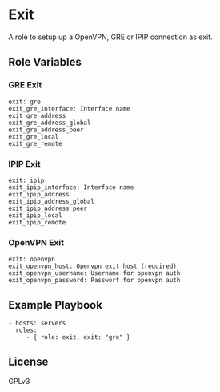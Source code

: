 Exit
============

A role to setup up a OpenVPN, GRE or IPIP connection as exit.


Role Variables
--------------

### GRE Exit

    exit: gre
    exit_gre_interface: Interface name
    exit_gre_address
    exit_gre_address_global
    exit_gre_address_peer
    exit_gre_local
    exit_gre_remote

### IPIP Exit

    exit: ipip
    exit_ipip_interface: Interface name
    exit_ipip_address
    exit_ipip_address_global
    exit_ipip_address_peer
    exit_ipip_local
    exit_ipip_remote

### OpenVPN Exit

    exit: openvpn
    exit_openvpn_host: Openvpn exit host (required)
    exit_openvpn_username: Username for openvpn auth
    exit_openvpn_password: Passwort for openvpn auth


Example Playbook
----------------

    - hosts: servers
      roles:
         - { role: exit, exit: "gre" }

License
-------

GPLv3
